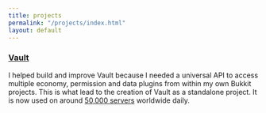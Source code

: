 ```yaml
---
title: projects
permalink: "/projects/index.html"
layout: default
---
```


### [Vault](https://www.github.com/Milkbowl/Vault)
I helped build and improve Vault because I needed a universal API to access multiple economy, permission and data plugins from within my own Bukkit projects.  This is what lead to the creation of Vault as a standalone project.  It is now used on around [50,000 servers](http://mcstats.org/plugin/Vault) worldwide daily.
